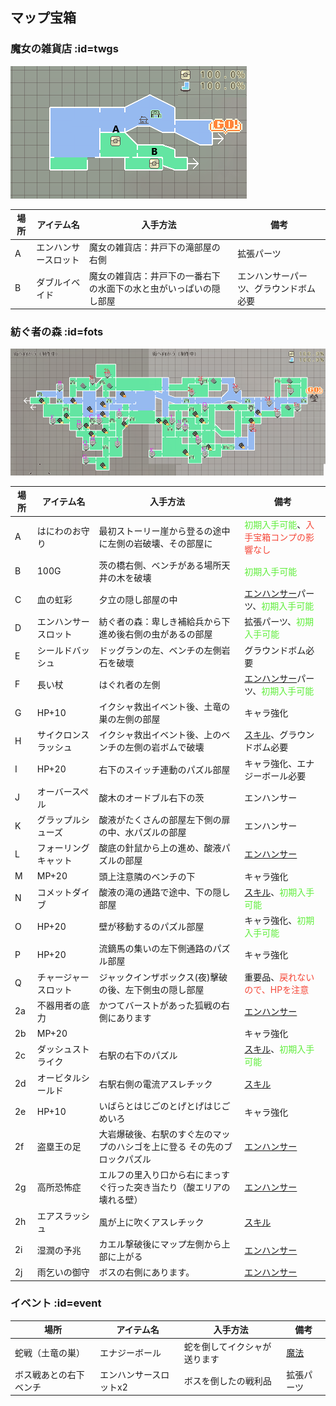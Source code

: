 <h2>マップ宝箱</h2>

<!-- images or urls list for this page -->
[エンハンサー]: wiki/ja/table_of_contents/enhancer
[スキル]: wiki/jp-hant/table_of_contents/skill
[魔法]: wiki/jp-hant/table_of_contents/spelll

### 魔女の雑貨店 :id=twgs

![twgs](../../../assets/images/wiki/map/boxmap0.png)

| 場所 | アイテム名 | 入手方法 | 備考  |
|---|---|---|---|
|A|エンハンサースロット|魔女の雑貨店：井戸下の滝部屋の右側|拡張パーツ|
|B|ダブルイベイド|魔女の雑貨店：井戸下の一番右下の水面下の水と虫がいっぱいの隠し部屋|エンハンサーパーツ、グラウンドボム必要|

### 紡ぐ者の森 :id=fots

![fots](../../../assets/images/wiki/map/0.22mapBox.png)

| 場所 | アイテム名 | 入手方法 | 備考  |
|---|---|---|---|
|A|はにわのお守り|最初ストーリー崖から登るの途中に左側の岩破壊、その部屋に|<font color="#60EE3C">初期入手可能</font>、<font color="#F54738">入手宝箱コンプの影響なし</font>|
|B|100G|茨の橋右側、ベンチがある場所天井の木を破壊|<font color="#60EE3C">初期入手可能</font>|
|C|血の虹彩|夕立の隠し部屋の中|[エンハンサー]パーツ、<font color="#60EE3C">初期入手可能</font>|
|D|エンハンサースロット|紡ぐ者の森：卑しき補給兵から下進め後右側の虫があるの部屋|拡張パーツ、<font color="#60EE3C">初期入手可能</font>|
|E|シールドバッシュ|ドッグランの左、ベンチの左側岩石を破壞|グラウンドボム必要|
|F|長い杖|はぐれ者の左側|[エンハンサー]パーツ、<font color="#60EE3C">初期入手可能</font>|
|G|HP+10|イクシャ救出イベント後、土竜の巣の左側の部屋|キャラ強化|
|H|サイクロンスラッシュ|イクシャ救出イベント後、上のベンチの左側の岩ボムで破壊|[スキル]、グラウンドボム必要|
|I|HP+20|右下のスイッチ連動のパズル部屋|キャラ強化、エナジーボール必要|
|J|オーバースペル|酸木のオードブル右下の茨|エンハンサー|
|K|グラップルシューズ|酸液がたくさんの部屋左下側の扉の中、水パズルの部屋|エンハンサー|
|L|フォーリングキャット|酸底の針鼠から上の進め、酸液パズルの部屋|[エンハンサー]|
|M|MP+20|頭上注意隣のベンチの下|キャラ強化|
|N|コメットダイブ|酸液の滝の通路で途中、下の隠し部屋|[スキル]、<font color="#60EE3C">初期入手可能</font>|
|O|HP+20|壁が移動するのパズル部屋|キャラ強化、<font color="#60EE3C">初期入手可能</font>|
|P|HP+20|流鏑馬の集いの左下側通路のパズル部屋|キャラ強化|
|Q|チャージャースロット|ジャックインザボックス(夜)擊破の後、左下側虫の隠し部屋|重要品、<font color="#F54738">戻れないので、HPを注意</font>|
|2a|不器用者の底力|かつてバーストがあった狐戦の右側にあります|[エンハンサー]|
|2b|MP+20||キャラ強化|
|2c|ダッシュストライク|右駅の右下のパズル|[スキル]、<font color="#60EE3C">初期入手可能</font>|
|2d|オービタルシールド|右駅右側の電流アスレチック|[スキル]|
|2e|HP+10|いばらとはじごのとげとげはじごめいろ|キャラ強化|
|2f|盗塁王の足|大岩爆破後、右駅のすぐ左のマップのハシゴを上に登る その先のブロックパズル|[エンハンサー]|
|2g|高所恐怖症|エルフの里入り口から右にまっすぐ行った突き当たり（酸エリアの壊れる壁）|[エンハンサー]|
|2h|エアスラッシュ|風が上に吹くアスレチック|[スキル]|
|2i|湿潤の予兆|カエル撃破後にマップ左側から上部に上がる|[エンハンサー]|
|2j|雨乞いの御守|ボスの右側にあります。|[エンハンサー]|


### イベント :id=event

| 場所 | アイテム名 | 入手方法 | 備考  |
|---|---|---|---|
|蛇戦（土竜の巣）|エナジーボール|蛇を倒してイクシャが送ります|[魔法]|
|ボス戦あとの右下ベンチ|エンハンサースロットx2|ボスを倒したの戦利品|拡張パーツ|

